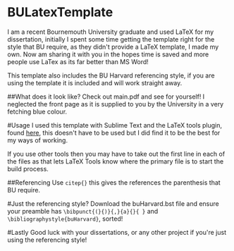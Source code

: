 # BULatexTemplate
I am a recent Bournemouth University graduate and used LaTeX for my dissertation, initially I spent some time getting the template right for the style that BU require, as they didn't provide a LaTeX template, I made my own. Now am sharing it with you in the hopes time is saved and more people use LaTex as its far better than MS Word!  

This template also includes the BU Harvard referencing style, if you are using the template it is included and will work straight away. 

##What does it look like?
Check out main.pdf and see for yourself! I neglected the front page as it is supplied to you by the University in a very fetching blue colour.  

#Usage 
I used this template with Sublime Text and the LaTeX tools plugin, found [here](https://github.com/SublimeText/LaTeXTools), this doesn't have to be used but I did find it to be the best for my ways of working. 

If you use other tools then you may have to take out the first line in each of the files as that lets LaTeX Tools know where the primary file is to start the build process.

##Referencing 
Use `citep{}` this gives the references the parenthesis that BU require.

#Just the referencing style?
Download the buHarvard.bst file and ensure your preamble has `\bibpunct{(}{)}{,}{a}{}{ }` and `\bibliographystyle{buHarvard}`, sorted!

#Lastly 
Good luck with your dissertations, or any other project if you're just using the referencing style!